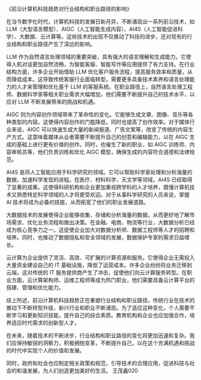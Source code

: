 《前沿计算机科技趋势对行业结构和职业路径的影响》
 
在当今数字化时代，计算机科技的发展日新月异，不断涌现出一系列前沿技术，如 LLM（大型语言模型）、AIGC（人工智能生成内容）、AI4S（人工智能促进科学）、大数据、云计算等。这些技术的出现不仅推动了科技的进步，还对现有的行业结构和职业路径产生了深远的影响。
 
LLM 作为自然语言处理领域的重要突破，具有强大的语言理解和生成能力。它使得人机对话更加自然流畅，为智能客服、智能写作等应用提供了有力支持。在行业结构方面，许多企业开始借助 LLM 优化客户服务流程，提高服务效率和质量，从而降低成本。这导致传统客服行业面临转型，需要更多具备技术素养和语言处理能力的人才来管理和优化基于 LLM 的客服系统。在职业路径上，自然语言处理工程师、数据科学家等相关职业需求大幅增加，他们需要不断提升自己的技术水平，以应对 LLM 不断发展带来的挑战和机遇。
 
AIGC 则为内容创作领域带来了革命性的变化。它能够生成文章、图像、音乐等各种类型的内容。这使得内容创作的门槛降低，同时也提高了创作效率。对于媒体行业来说，AIGC 可以快速生成大量的新闻报道、广告文案等，改变了传统的内容生产方式。这意味着媒体从业者需要不断提升自己的创意和编辑能力，以在 AIGC 生成的基础上进行更有价值的创作。同时，也催生了新的职业，如 AIGC 训练师、内容审核员等，他们负责训练和优化 AIGC 模型，确保生成的内容符合道德和法律规范。
 
AI4S 是将人工智能应用于科学研究的领域。它可以帮助科学家处理和分析海量的数据，加速科学发现的进程。在医疗、材料科学、天文学等领域，AI4S 已经取得了显著的成果。这使得科研机构和企业更加重视跨学科的人才培养，既懂计算机技术又熟悉特定科学领域的人才将更受欢迎。对于从事科学研究的人员来说，掌握 AI 技术将成为必备的技能，从而拓宽了他们的职业发展道路。
 
大数据技术的发展使得企业能够收集、存储和分析海量的数据，从而更好地了解市场需求、优化业务流程和做出决策。在金融、电商、物流等行业，大数据分析已经成为核心竞争力之一。这促使企业加大对数据分析师、数据工程师等人才的招聘和培养。同时，也推动了数据隐私和安全领域的发展，数据保护专家的需求日益增长。
 
云计算为企业提供了灵活、高效、可扩展的计算资源和服务。它使得企业无需投入大量资金建设自己的 IT 基础设施，降低了运营成本。许多企业纷纷将业务迁移到云端，这对传统的 IT 服务提供商产生了冲击，促使他们向云计算服务转型。在职业方面，云计算架构师、运维工程师等成为热门职业，他们需要具备云计算平台的搭建、管理和优化能力。
 
综上所述，前沿计算机科技趋势正在重塑行业结构和职业路径。传统行业在技术的推动下不断转型升级，新兴行业和职业不断涌现。为了适应这种变化，个人需要不断学习和更新知识技能，提升自己的综合素质。教育机构和企业也应加强合作，培养适应时代需求的创新型人才。
 
在未来，随着技术的不断进步，行业结构和职业路径的变化将更加迅速和复杂。我们应保持敏锐的洞察力，积极拥抱变革，不断提升自己，以在这个充满机遇和挑战的时代中实现个人的价值和发展。
 
同时，政府和社会也应制定相关政策和规范，引导技术的合理应用，促进科技与社会的和谐发展，为人们创造更加美好的生活。
王茂鑫020
